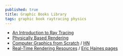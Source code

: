 ```yaml
---
published: true
title: Graphic Books Library
tags: graphic book raytracing physics
---
```

- [An Introduction to Ray Tracing](http://www.realtimerendering.com/blog/an-introduction-to-ray-tracing-is-now-free-for-download/)
- [Physically Based Rendering](http://www.pbr-book.org/)
- [Computer Graphics from Scratch](https://gabrielgambetta.com/computer-graphics-from-scratch/) / [HN](https://news.ycombinator.com/item?id=26017086)
- [Real-Time Rendering Resources](http://www.realtimerendering.com/#books-small-table) / [Eric Haines pages](http://erich.realtimerendering.com/)
